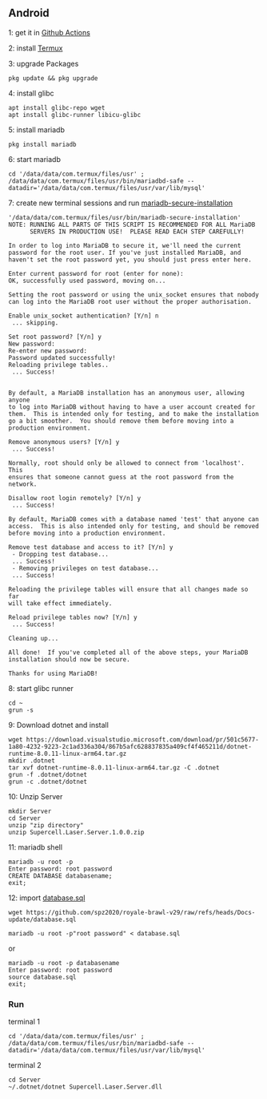 ## Android
1: get it in [Github Actions](https://github.com/spz2020/royale-brawl-v29/actions)

2: install [Termux](https://github.com/termux/termux-app)

3: upgrade Packages
```
pkg update && pkg upgrade
```
4: install glibc
```
apt install glibc-repo wget
apt install glibc-runner libicu-glibc
```
5: install mariadb
```
pkg install mariadb
```
6: start mariadb
```
cd '/data/data/com.termux/files/usr' ; /data/data/com.termux/files/usr/bin/mariadbd-safe --datadir='/data/data/com.termux/files/usr/var/lib/mysql'
```
7: create new terminal sessions and run [mariadb-secure-installation](https://mariadb.com/kb/en/mariadb-secure-installation/)
```
'/data/data/com.termux/files/usr/bin/mariadb-secure-installation'
NOTE: RUNNING ALL PARTS OF THIS SCRIPT IS RECOMMENDED FOR ALL MariaDB
      SERVERS IN PRODUCTION USE!  PLEASE READ EACH STEP CAREFULLY!

In order to log into MariaDB to secure it, we'll need the current
password for the root user. If you've just installed MariaDB, and
haven't set the root password yet, you should just press enter here.

Enter current password for root (enter for none):
OK, successfully used password, moving on...

Setting the root password or using the unix_socket ensures that nobody
can log into the MariaDB root user without the proper authorisation.

Enable unix_socket authentication? [Y/n] n
 ... skipping.

Set root password? [Y/n] y
New password:
Re-enter new password:
Password updated successfully!
Reloading privilege tables..
 ... Success!


By default, a MariaDB installation has an anonymous user, allowing anyone
to log into MariaDB without having to have a user account created for
them.  This is intended only for testing, and to make the installation
go a bit smoother.  You should remove them before moving into a
production environment.

Remove anonymous users? [Y/n] y
 ... Success!

Normally, root should only be allowed to connect from 'localhost'.  This
ensures that someone cannot guess at the root password from the network.

Disallow root login remotely? [Y/n] y
 ... Success!

By default, MariaDB comes with a database named 'test' that anyone can
access.  This is also intended only for testing, and should be removed
before moving into a production environment.

Remove test database and access to it? [Y/n] y
 - Dropping test database...
 ... Success!
 - Removing privileges on test database...
 ... Success!

Reloading the privilege tables will ensure that all changes made so far
will take effect immediately.

Reload privilege tables now? [Y/n] y
 ... Success!

Cleaning up...

All done!  If you've completed all of the above steps, your MariaDB
installation should now be secure.

Thanks for using MariaDB!
```
8: start glibc runner
```
cd ~
grun -s
```
9: Download dotnet and install 
```
wget https://download.visualstudio.microsoft.com/download/pr/501c5677-1a80-4232-9223-2c1ad336a304/867b5afc628837835a409cf4f465211d/dotnet-runtime-8.0.11-linux-arm64.tar.gz
mkdir .dotnet
tar xvf dotnet-runtime-8.0.11-linux-arm64.tar.gz -C .dotnet
grun -f .dotnet/dotnet
grun -c .dotnet/dotnet
```
10: Unzip Server
```
mkdir Server
cd Server
unzip "zip directory"
unzip Supercell.Laser.Server.1.0.0.zip
```
11: mariadb shell
```
mariadb -u root -p
Enter password: root password
CREATE DATABASE databasename;
exit;
```
12: import [database.sql](../database.sql)
```
wget https://github.com/spz2020/royale-brawl-v29/raw/refs/heads/Docs-update/database.sql
```
```
mariadb -u root -p"root password" < database.sql
```
or
```
mariadb -u root -p databasename
Enter password: root password
source database.sql
exit;
```

### Run 
terminal 1
```
cd '/data/data/com.termux/files/usr' ; /data/data/com.termux/files/usr/bin/mariadbd-safe --datadir='/data/data/com.termux/files/usr/var/lib/mysql'
```
terminal 2 
```
cd Server
~/.dotnet/dotnet Supercell.Laser.Server.dll
```
